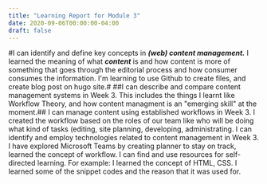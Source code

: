 ```yaml
---
title: "Learning Report for Module 3"
date: 2020-09-06T00:00:00-04:00
draft: false
---
```

#I can identify and define key concepts in ***(web) content management.*** I learned the meaning of what ***content*** is and how content is more of something that goes through the editorial process and how consumer consumes the information. I'm learning to use Github to create files, and create blog post on hugo site.#
##I can describe and compare content management systems in Week 3. This includes the things I learnt like Workflow Theory, and how content managment is an "emerging skill" at the moment.##
I can manage content using established workflows in Week 3. I created the workflow based on the roles of our team like who will be doing what kind of tasks (editing, site planning, developing, administrating.
I can identify and employ technologies related to content management in Week 3. I have explored Microsoft Teams by creating planner to stay on track, learned the concept of workflow.
I can find and use resources for self-directed learning. For example: I learned the concept of HTML, CSS. I learned some of the snippet codes and the reason that it was used for.
